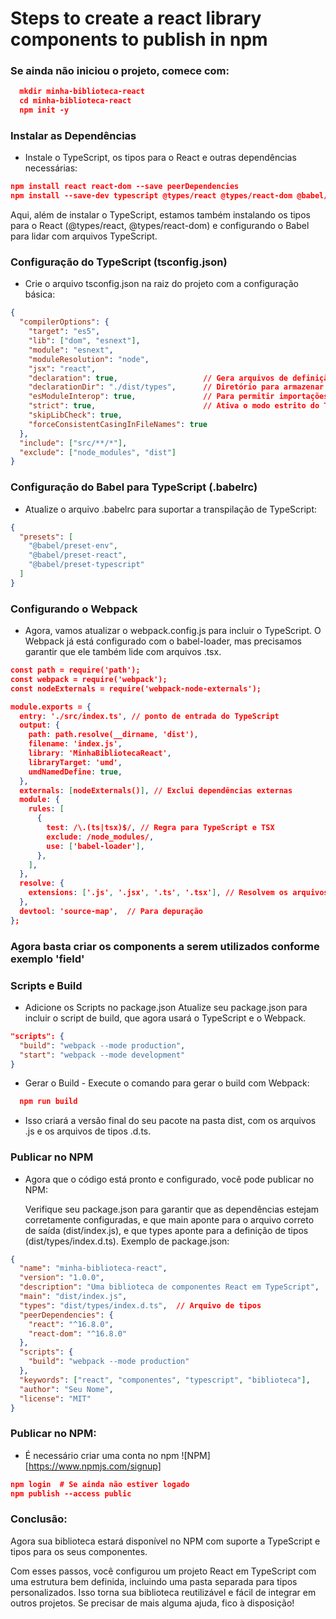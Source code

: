 # Steps to create a react library components to publish in npm

### Se ainda não iniciou o projeto, comece com:

```json
  mkdir minha-biblioteca-react
  cd minha-biblioteca-react
  npm init -y
```


### Instalar as Dependências
* Instale o TypeScript, os tipos para o React e outras dependências necessárias:
```json
npm install react react-dom --save peerDependencies
npm install --save-dev typescript @types/react @types/react-dom @babel/preset-typescript babel-loader @babel/core @babel/preset-env @babel/preset-react webpack webpack-cli webpack-node-externals

```
Aqui, além de instalar o TypeScript, estamos também instalando os tipos para o React (@types/react, @types/react-dom) e configurando o Babel para lidar com arquivos TypeScript.


### Configuração do TypeScript (tsconfig.json)
* Crie o arquivo tsconfig.json na raiz do projeto com a configuração básica:

```json
{
  "compilerOptions": {
    "target": "es5",
    "lib": ["dom", "esnext"],
    "module": "esnext",
    "moduleResolution": "node",
    "jsx": "react",
    "declaration": true,                   // Gera arquivos de definição (.d.ts)
    "declarationDir": "./dist/types",      // Diretório para armazenar os arquivos .d.ts
    "esModuleInterop": true,               // Para permitir importações default em módulos CommonJS
    "strict": true,                        // Ativa o modo estrito do TypeScript
    "skipLibCheck": true,
    "forceConsistentCasingInFileNames": true
  },
  "include": ["src/**/*"],
  "exclude": ["node_modules", "dist"]
}

```


###  Configuração do Babel para TypeScript (.babelrc)
* Atualize o arquivo .babelrc para suportar a transpilação de TypeScript:
```json
{
  "presets": [
    "@babel/preset-env",
    "@babel/preset-react",
    "@babel/preset-typescript"
  ]
}

```

###  Configurando o Webpack
* Agora, vamos atualizar o webpack.config.js para incluir o TypeScript. O Webpack já está configurado com o babel-loader, mas precisamos garantir que ele também lide com arquivos .tsx.

```json
const path = require('path');
const webpack = require('webpack');
const nodeExternals = require('webpack-node-externals');

module.exports = {
  entry: './src/index.ts', // ponto de entrada do TypeScript
  output: {
    path: path.resolve(__dirname, 'dist'),
    filename: 'index.js',
    library: 'MinhaBibliotecaReact',
    libraryTarget: 'umd',
    umdNamedDefine: true,
  },
  externals: [nodeExternals()], // Exclui dependências externas
  module: {
    rules: [
      {
        test: /\.(ts|tsx)$/, // Regra para TypeScript e TSX
        exclude: /node_modules/,
        use: ['babel-loader'],
      },
    ],
  },
  resolve: {
    extensions: ['.js', '.jsx', '.ts', '.tsx'], // Resolvem os arquivos TS
  },
  devtool: 'source-map',  // Para depuração
};

```

### Agora basta criar os components a serem utilizados conforme exemplo 'field'



### Scripts e Build
  * Adicione os Scripts no package.json
  Atualize seu package.json para incluir o script de build, que agora usará o TypeScript e o Webpack.

  ```json
  "scripts": {
    "build": "webpack --mode production",
    "start": "webpack --mode development"
  }

  ```

  * Gerar o Build - Execute o comando para gerar o build com Webpack:
  ```json
    npm run build
  ```

  *  Isso criará a versão final do seu pacote na pasta dist, com os arquivos .js e os arquivos de tipos .d.ts.



### Publicar no NPM

* Agora que o código está pronto e configurado, você pode publicar no NPM:

  Verifique seu package.json para garantir que as dependências estejam corretamente configuradas, e que main aponte para o arquivo correto de saída (dist/index.js), e que types aponte para a definição de tipos (dist/types/index.d.ts).
  Exemplo de package.json:

```json
{
  "name": "minha-biblioteca-react",
  "version": "1.0.0",
  "description": "Uma biblioteca de componentes React em TypeScript",
  "main": "dist/index.js",
  "types": "dist/types/index.d.ts",  // Arquivo de tipos
  "peerDependencies": {
    "react": "^16.8.0",
    "react-dom": "^16.8.0"
  },
  "scripts": {
    "build": "webpack --mode production"
  },
  "keywords": ["react", "componentes", "typescript", "biblioteca"],
  "author": "Seu Nome",
  "license": "MIT"
}

```  


### Publicar no NPM:
* É necessário criar uma conta no npm ![NPM][https://www.npmjs.com/signup]
```json
npm login  # Se ainda não estiver logado
npm publish --access public

```


### Conclusão:

Agora sua biblioteca estará disponível no NPM com suporte a TypeScript e tipos para os seus componentes.

Com esses passos, você configurou um projeto React em TypeScript com uma estrutura bem definida, incluindo uma pasta separada para tipos personalizados. Isso torna sua biblioteca reutilizável e fácil de integrar em outros projetos. Se precisar de mais alguma ajuda, fico à disposição!
